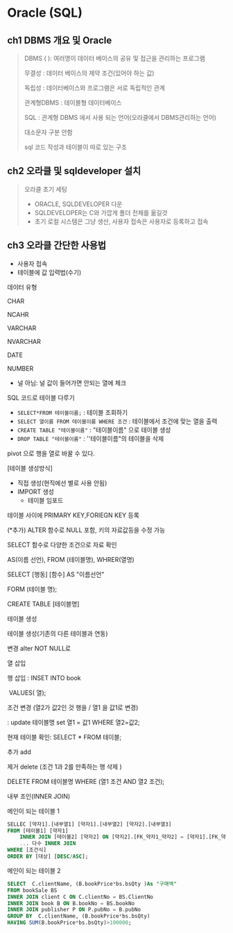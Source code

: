 # Oracle (SQL)





## ch1 DBMS 개요 및 Oracle

> DBMS ( ): 여러명이 데이터 베이스의 공유 및 접근을 관리하는 프로그램
>
> 무결성 : 데이터 베이스의 제약 조건(있어야 하는 값)
>
> 독립성 : 데이터베이스와 프로그램은 서로 독립적인 관계
>
> 관계형DBMS :  테이블형 데이터베이스
>
> SQL : 관계형 DBMS 에서 사용 되는 언어(오라클에서 DBMS관리하는 언어)
>
> 대소문자 구분 안함
>
> sql 코드 작성과 테이블이 따로 있는 구조



## ch2  오라클 및 sqldeveloper 설치

> 오라클 초기 세팅
>
> - ORACLE, SQLDEVELOPER 다운
> - SQLDEVELOPER는 C와 가깝게 폴더 전체를 옮길것
> - 초기 로컬 시스템은 그냥 생산, 사용자 접속은 사용자로 등록하고 접속



## ch3 오라클 간단한 사용법

- 사용자 접속
- 테이블에 값 입력법(수기)



데이터 유형

CHAR

NCAHR

VARCHAR

NVARCHAR

DATE

NUMBER



- 널 아님: 널 값이 들어가면 안되는 열에 체크



SQL 코드로 테이블 다루기

- `SELECT*FROM 테이블이름;`  :  테이블 조회하기
- `SELECT 열이름 FROM 테이블이름 WHERE 조건` : 테이블에서 조건에 맞는 열을 출력
- `CREATE TABLE "테이블이름"` : "테이블이름" 으로 테이블 생성
- `DROP TABLE "테이블이름"` : ''테이블이름"의 테이블을 삭제





pivot 으로 행을 열로 바꿀 수 있다.







[테이블 생성방식]

- 직접 생성(현직에선 별로 사용 안됨)
- IMPORT 생성
  - 테이블 임포드

테이블 사이에 PRIMARY KEY,FORIEGN KEY 등록

(*추가) ALTER 함수로 NULL 포함, 키의 자료값등을 수정 가능

SELECT 함수로 다양한 조건으로 자료 확인



AS(이름 선언), FROM (테이블명), WHRER(열명)



SELECT [행동] [함수] AS "이름선언"

FORM  (테이블 명);



CREATE TABLE [테이블명]

 















테이블 생성

테이블 생성(기존의 다른 테이블과 연동)

변경 alter NOT NULL로

열 삽입

행 삽입 : INSET INTO book

​				VALUES( 열);

조건 변경 (열2가 값2인 것 행을 / 열1 을 값1로 변경)

: update 테이블명 set 열1 = 값1 WHERE 열2=값2;

















현재 테이블 확인: SELECT * FROM 테이블;



추가 add

제거 delete  (조건 1과 2를 만족하는 행 삭제 )

DELETE FROM 테이블명 WHERE (열1 조건 AND 열2 조건);









내부 조인(INNER JOIN)

메인이 되는 테이블 1

``` sql
SELLEC [약자1].[내부열1] [약자1].[내부열2] [약자2].[내부열3]
FROM [테이블1] [약자1]
	INNER JOIN [테이블2] [약자2] ON [약지2].[FK_약자1_약자2] = [약자1].[FK_약자1_약자2]
	... 다수 INNER JOIN
WHERE [조건식]
ORDER BY [대상] [DESC/ASC];
```





메인이 되는 테이블 2

``` SQL
SELECT  C.clientName, (B.bookPrice*bs.bsQty )As "구매액"
FROM bookSale BS
INNER JOIN client C ON C.clientNo = BS.ClientNo
INNER JOIN book B ON B.bookNo = BS.bookNo
INNER JOIN publisher P ON P.pubNo = B.pubNo
GROUP BY  C.clientName, (B.bookPrice*bs.bsQty)
HAVING SUM(B.bookPrice*bs.bsQty)>100000;
```

